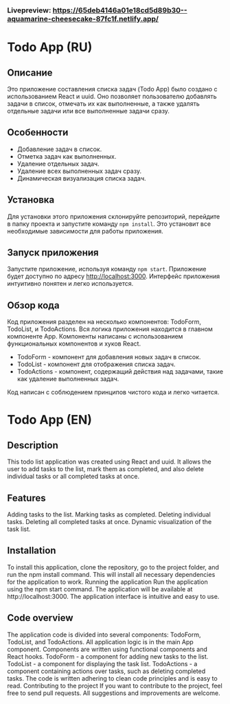 ### Livepreview: https://65deb4146a01e18cd5d89b30--aquamarine-cheesecake-87fc1f.netlify.app/
# Todo App (RU)

## Описание

Это приложение составления списка задач (Todo App) было создано с использованием React и uuid. Оно позволяет пользователю добавлять задачи в список, отмечать их как выполненные, а также удалять отдельные задачи или все выполненные задачи сразу.

## Особенности

- Добавление задач в список.
- Отметка задач как выполненных.
- Удаление отдельных задач.
- Удаление всех выполненных задач сразу.
- Динамическая визуализация списка задач.

## Установка

Для установки этого приложения склонируйте репозиторий, перейдите в папку проекта и запустите команду `npm install`. Это установит все необходимые зависимости для работы приложения.

## Запуск приложения

Запустите приложение, используя команду `npm start`. Приложение будет доступно по адресу [http://localhost:3000](http://localhost:3000/). Интерфейс приложения интуитивно понятен и легко используется.

## Обзор кода

Код приложения разделен на несколько компонентов: TodoForm, TodoList, и TodoActions. Вся логика приложения находится в главном компоненте App. Компоненты написаны с использованием функциональных компонентов и хуков React.

- TodoForm - компонент для добавления новых задач в список.
- TodoList - компонент для отображения списка задач.
- TodoActions - компонент, содержащий действия над задачами, такие как удаление выполненных задач.

Код написан с соблюдением принципов чистого кода и легко читается.

# Todo App (EN)

## Description

This todo list application was created using React and uuid. It allows the user to add tasks to the list, mark them as completed, and also delete individual tasks or all completed tasks at once.

## Features

Adding tasks to the list.
Marking tasks as completed.
Deleting individual tasks.
Deleting all completed tasks at once.
Dynamic visualization of the task list.

## Installation

To install this application, clone the repository, go to the project folder, and run the npm install command. This will install all necessary dependencies for the application to work.
Running the application
Run the application using the npm start command. The application will be available at http://localhost:3000. The application interface is intuitive and easy to use.

## Code overview

The application code is divided into several components: TodoForm, TodoList, and TodoActions. All application logic is in the main App component. Components are written using functional components and React hooks.
TodoForm - a component for adding new tasks to the list.
TodoList - a component for displaying the task list.
TodoActions - a component containing actions over tasks, such as deleting completed tasks.
The code is written adhering to clean code principles and is easy to read.
Contributing to the project
If you want to contribute to the project, feel free to send pull requests. All suggestions and improvements are welcome.
